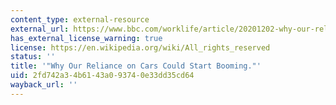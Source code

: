 ```yaml
---
content_type: external-resource
external_url: https://www.bbc.com/worklife/article/20201202-why-our-reliance-on-cars-could-start-booming
has_external_license_warning: true
license: https://en.wikipedia.org/wiki/All_rights_reserved
status: ''
title: '"Why Our Reliance on Cars Could Start Booming."'
uid: 2fd742a3-4b61-43a0-9374-0e33dd35cd64
wayback_url: ''
---
```

